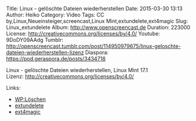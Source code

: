 Title: Linux - gelöschte Dateien wiederherstellen
Date: 2015-03-30 13:13
Author: Heiko
Category: Video
Tags: CC by,Linux,Neueinsteiger,screencast,Linux Mint,extundelete,ext4magic
Slug: Linux_extundelete
Album: http://www.openscreencast.de
Duration: 223000
License: http://creativecommons.org/licenses/by/4.0/
Youtube: 9DoDY09AAdg
Tumblr: http://openscreencast.tumblr.com/post/114950979675/linux-geloschte-dateien-wiederherstellen-lizenz
Diaspora: https://pod.geraspora.de/posts/3434718

Linux - gelöschte Dateien wiederherstellen, Linux Mint 17.1  
Lizenz: <http://creativecommons.org/licenses/by/4.0/>  

Links:

  * [WP:Löschen](http://de.wikipedia.org/wiki/L%C3%B6schen_%28Datei%29 "Link zu wikipedia.org/" )
  * [extundelete](http://sourceforge.net/projects/extundelete/ "Link zu sourceforge.net/" )
  * [ext4magic](http://sourceforge.net/projects/ext4magic/ "Link zu sourceforge.net/" )

